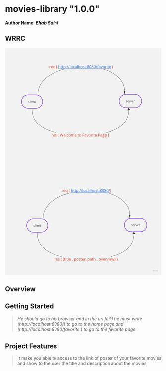 # movies-library "1.0.0"

**Author Name**: ***Ehab Salhi***

## WRRC
![web request response cycle](./Mind%20Map.jpg)

## Overview

## Getting Started
<!-- What are the steps that a user must take in order to build this app on their own machine and get it running? -->

> ###### He should go to his browser and in the url feild he must write (http://localhost:8080/) to go to the home page and (http://localhost:8080/favorite ) to go to the favorite page 

## Project Features
<!-- What are the features included in you app -->
> It make you able to access to the link of poster of your favorite movies and show to the user the title and description about the movies